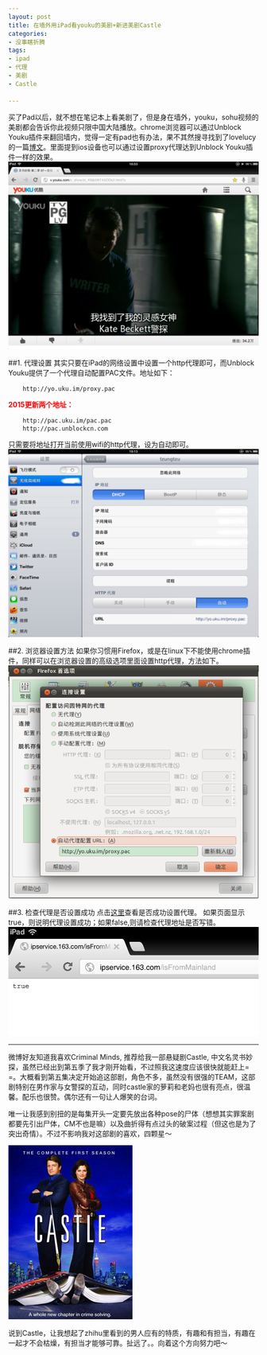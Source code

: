 ```yaml
---
layout: post
title: 在墙外用iPad看youku的美剧+新进美剧Castle
categories:
- 没事瞎折腾
tags:
- ipad
- 代理
- 美剧
- Castle

---
```


买了Pad以后，就不想在笔记本上看美剧了，但是身在墙外，youku，sohu视频的美剧都会告诉你此视频只限中国大陆播放。chrome浏览器可以通过Unblock Youku插件来翻回墙内，觉得一定有pad也有办法，果不其然搜寻找到了lovelucy的一篇[博文](http://www.lovelucy.info/unblock-youku-on-ipad.html/comment-page-1#comment-1118)。里面提到ios设备也可以通过设置proxy代理达到Unblock Youku插件一样的效果。
![](/media/files/2013/01/11/tv.png)

##1. 代理设置
其实只要在iPad的网络设置中设置一个http代理即可，而Unblock Youku提供了一个代理自动配置PAC文件。地址如下：

		http://yo.uku.im/proxy.pac

<font color="red">**2015更新两个地址：**</font>

		http://pac.uku.im/pac.pac
		http://pac.unblockcn.com


只需要将地址打开当前使用wifi的http代理，设为自动即可。
![](/media/files/2013/01/11/set.png)

##2. 浏览器设置方法
如果你习惯用Firefox，或是在linux下不能使用chrome插件，同样可以在浏览器设置的高级选项里面设置http代理，方法如下。
![](/media/files/2013/01/11/firefox-proxy.png)

##3. 检查代理是否设置成功
点击[这里](http://ipservice.163.com/isFromMainland)查看是否成功设置代理。
如果页面显示true，则说明代理设置成功；如果false,则请检查代理地址是否写错。
![](/media/files/2013/01/11/check.png)


---
微博好友知道我喜欢Criminal Minds, 推荐给我一部悬疑剧Castle, 中文名灵书妙探，虽然已经出到第五季了我才刚开始看，不过照我这速度应该很快就能赶上= =。大概看到第五集决定开始追这部剧，角色不多，虽然没有很强的TEAM，这部剧特别在男作家与女警探的互动，同时castle家的萝莉和老妈也很有亮点，很温馨。配乐也很赞。偶尔还有一句让人爆笑的台词。

唯一让我感到别扭的是每集开头一定要先放出各种pose的尸体（想想其实罪案剧都要先引出尸体，CM不也是嘛）以及曲折得有点过头的破案过程（但这也是为了突出奇情）。不过不影响我对这部剧的喜欢，四颗星～

![](/media/files/2013/01/11/castle.jpg)

说到Castle，让我想起了zhihu里看到的男人应有的特质，有趣和有担当，有趣在一起才不会枯燥，有担当才能够可靠。扯远了。。向着这个方向努力吧～







